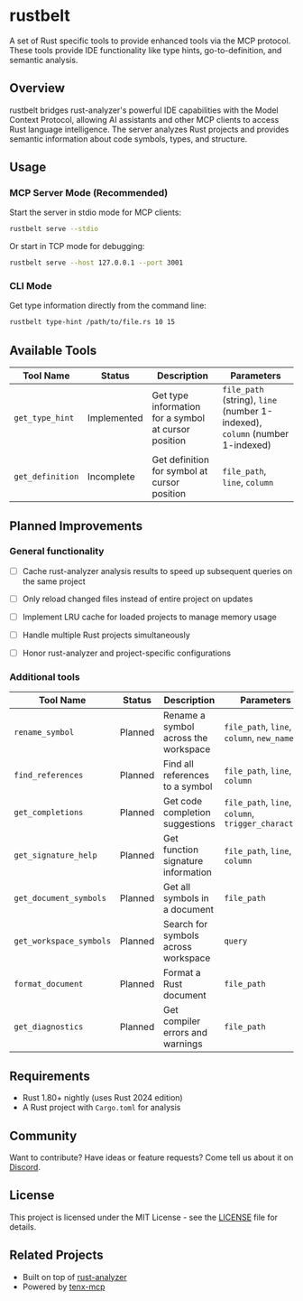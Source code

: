 # rustbelt

A set of Rust specific tools to provide enhanced tools via the MCP protocol. These tools provide IDE functionality like type hints, go-to-definition, and semantic analysis.

## Overview

rustbelt bridges rust-analyzer's powerful IDE capabilities with the Model Context Protocol, allowing AI assistants and other MCP clients to access Rust language intelligence. The server analyzes Rust projects and provides semantic information about code symbols, types, and structure.

## Usage

### MCP Server Mode (Recommended)

Start the server in stdio mode for MCP clients:

```bash
rustbelt serve --stdio
```

Or start in TCP mode for debugging:

```bash
rustbelt serve --host 127.0.0.1 --port 3001
```

### CLI Mode

Get type information directly from the command line:

```bash
rustbelt type-hint /path/to/file.rs 10 15
```

## Available Tools

| Tool Name | Status | Description | Parameters |
|-----------|--------|-------------|------------|
| `get_type_hint` | Implemented | Get type information for a symbol at cursor position | `file_path` (string), `line` (number 1-indexed), `column` (number 1-indexed) |
| `get_definition` | Incomplete | Get definition for symbol at cursor position | `file_path`, `line`, `column` |


## Planned Improvements

### General functionality

- [ ] Cache rust-analyzer analysis results to speed up subsequent queries on the same project
- [ ] Only reload changed files instead of entire project on updates
- [ ] Implement LRU cache for loaded projects to manage memory usage
- [ ] Handle multiple Rust projects simultaneously
- [ ] Honor rust-analyzer and project-specific configurations


### Additional tools

| Tool Name | Status | Description | Parameters |
|-----------|--------|-------------|------------|
| `rename_symbol` | Planned | Rename a symbol across the workspace | `file_path`, `line`, `column`, `new_name` |
| `find_references` | Planned | Find all references to a symbol | `file_path`, `line`, `column` |
| `get_completions` | Planned | Get code completion suggestions | `file_path`, `line`, `column`, `trigger_character?` |
| `get_signature_help` | Planned | Get function signature information | `file_path`, `line`, `column` |
| `get_document_symbols` | Planned | Get all symbols in a document | `file_path` |
| `get_workspace_symbols` | Planned | Search for symbols across workspace | `query` |
| `format_document` | Planned | Format a Rust document | `file_path` |
| `get_diagnostics` | Planned | Get compiler errors and warnings | `file_path` |

## Requirements

- Rust 1.80+ nightly (uses Rust 2024 edition)
- A Rust project with `Cargo.toml` for analysis

## Community

Want to contribute? Have ideas or feature requests? Come tell us about it on
[Discord](https://discord.gg/fHmRmuBDxF).


## License

This project is licensed under the MIT License - see the [LICENSE](LICENSE) file for details.

## Related Projects

- Built on top of [rust-analyzer](https://github.com/rust-lang/rust-analyzer)
- Powered by [tenx-mcp](https://github.com/tenxhq/tenx-mcp)
